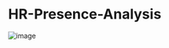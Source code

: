 # HR-Presence-Analysis

![image](https://github.com/user-attachments/assets/f94cc5e6-57c0-4505-82d6-c2d3d4b6b381)
